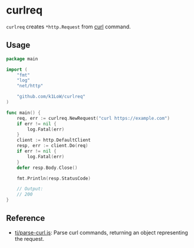 # curlreq

`curlreq` creates `*http.Request` from [curl](https://curl.se/) command.

## Usage

```go
package main

import (
	"fmt"
	"log"
	"net/http"

	"github.com/k1LoW/curlreq"
)

func main() {
	req, err := curlreq.NewRequest("curl https://example.com")
	if err != nil {
		log.Fatal(err)
	}
	client := http.DefaultClient
	resp, err := client.Do(req)
	if err != nil {
		log.Fatal(err)
	}
	defer resp.Body.Close()

	fmt.Println(resp.StatusCode)

	// Output:
	// 200
}
```

## Reference

- [tj/parse-curl.js](https://github.com/tj/parse-curl.js): Parse curl commands, returning an object representing the request.
